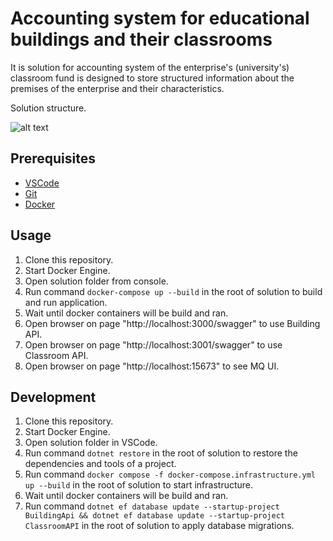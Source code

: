 # Accounting system for educational buildings and their classrooms

It is solution for accounting system of the enterprise's (university's) classroom fund is designed to store structured information about the premises of the enterprise and their characteristics.

Solution structure.

![alt text](https://i.ibb.co/2qxs91P/image.png)

## Prerequisites

+ [VSCode](https://code.visualstudio.com/)
+ [Git](https://git-scm.com/)
+ [Docker](https://www.docker.com/)

## Usage

1. Clone this repository.
1. Start Docker Engine.
1. Open solution folder from console.
1. Run command `docker-compose up --build` in the root of solution to build and run application.
1. Wait until docker containers will be build and ran.
1. Open browser on page "http://localhost:3000/swagger" to use Building API.
1. Open browser on page "http://localhost:3001/swagger" to use Classroom API.
1. Open browser on page "http://localhost:15673" to see MQ UI.

## Development

1. Clone this repository.
1. Start Docker Engine.
1. Open solution folder in VSCode.
1. Run command `dotnet restore` in the root of solution to restore the dependencies and tools of a project.
1. Run command `docker compose -f docker-compose.infrastructure.yml up --build` in the root of solution to start infrastructure.
1. Wait until docker containers will be build and ran.
1. Run command `dotnet ef database update --startup-project BuildingApi && dotnet ef database update --startup-project ClassroomAPI` in the root of solution to apply database migrations.
